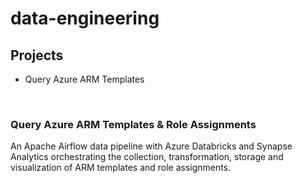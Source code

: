 # data-engineering

## Projects  
* Query Azure ARM Templates  

<br />

### Query Azure ARM Templates & Role Assignments

An Apache Airflow data pipeline with Azure Databricks and Synapse Analytics orchestrating the collection, transformation, storage and visualization of ARM templates and role assignments.
